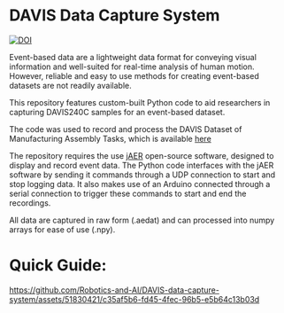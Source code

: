 # DAVIS Data Capture System

[![DOI](https://zenodo.org/badge/741917894.svg)](https://zenodo.org/doi/10.5281/zenodo.10569637)

Event-based data are a lightweight data format for conveying visual information and well-suited for real-time analysis of human motion.  
However, reliable and easy to use methods for creating event-based datasets are not readily available.

This repository features custom-built Python code to aid researchers in capturing DAVIS240C samples for an event-based dataset.

The code was used to record and process the DAVIS Dataset of Manufacturing Assembly Tasks, which is available <a href="https://zenodo.org/records/10562563">here</a>

The repository requires the use <a href="http://jaerproject.org">jAER</a> open-source software, designed to display and record event data. The Python code interfaces with the jAER software by sending it commands through a UDP connection to start and stop logging data. It also makes use of an Arduino connected through a serial connection to trigger these commands to start and end the recordings.

All data are captured in raw form (.aedat) and can processed into numpy arrays for ease of use (.npy). 

# Quick Guide:

https://github.com/Robotics-and-AI/DAVIS-data-capture-system/assets/51830421/c35af5b6-fd45-4fec-96b5-e5b64c13b03d



